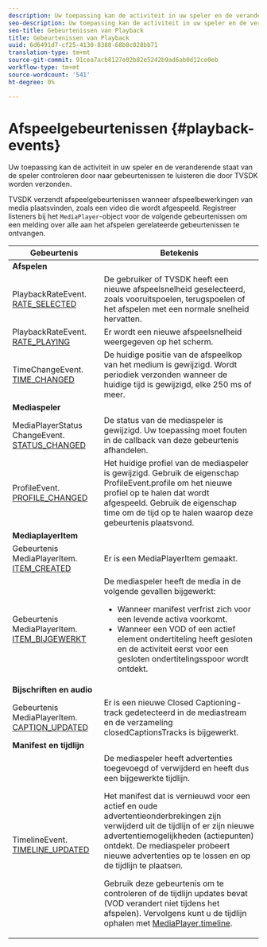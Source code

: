 ```yaml
---
description: Uw toepassing kan de activiteit in uw speler en de veranderende staat van de speler controleren door naar gebeurtenissen te luisteren die door TVSDK worden verzonden.
seo-description: Uw toepassing kan de activiteit in uw speler en de veranderende staat van de speler controleren door naar gebeurtenissen te luisteren die door TVSDK worden verzonden.
seo-title: Gebeurtenissen van Playback
title: Gebeurtenissen van Playback
uuid: 6d6491d7-cf25-4130-8388-68b8c028bb71
translation-type: tm+mt
source-git-commit: 91cea7acb8127e02b82e5242b9ad6ab0d12ce0eb
workflow-type: tm+mt
source-wordcount: '541'
ht-degree: 0%

---
```



# Afspeelgebeurtenissen {#playback-events}

Uw toepassing kan de activiteit in uw speler en de veranderende staat van de speler controleren door naar gebeurtenissen te luisteren die door TVSDK worden verzonden.

TVSDK verzendt afspeelgebeurtenissen wanneer afspeelbewerkingen van media plaatsvinden, zoals een video die wordt afgespeeld. Registreer listeners bij het `MediaPlayer`-object voor de volgende gebeurtenissen om een melding over alle aan het afspelen gerelateerde gebeurtenissen te ontvangen.

<table frame="all" colsep="1" rowsep="1" id="table_922EEA3DE0BD47BA982E11F890CA0A6B"> 
 <thead> 
  <tr rowsep="1"> 
   <th colname="1" class="entry"> Gebeurtenis </th> 
   <th colname="2" class="entry"> Betekenis </th> 
  </tr> 
 </thead>
 <tbody> 
  <tr rowsep="1"> 
   <td colname="1"><b>Afspelen</b> </td> 
   <td colname="2"> </td>
  </tr> 
  <tr rowsep="1"> 
   <td colname="1">PlaybackRateEvent.<a href="https://help.adobe.com/en_US/primetime/api/psdk/asdoc-dhls_1.4/com/adobe/mediacore/events/PlaybackRateEvent.html#RATE_SELECTED" format="html" scope="external"> RATE_SELECTED</a> </td> 
   <td colname="2"> De gebruiker of TVSDK heeft een nieuwe afspeelsnelheid geselecteerd, zoals vooruitspoelen, terugspoelen of het afspelen met een normale snelheid hervatten. </td> 
  </tr> 
  <tr rowsep="1"> 
   <td colname="1">PlaybackRateEvent.<a href="https://help.adobe.com/en_US/primetime/api/psdk/asdoc-dhls_1.4/com/adobe/mediacore/events/PlaybackRateEvent.html#RATE_PLAYING" format="html" scope="external"> RATE_PLAYING</a> </td> 
   <td colname="2"> Er wordt een nieuwe afspeelsnelheid weergegeven op het scherm. </td> 
  </tr> 
  <tr rowsep="1"> 
   <td colname="1"> TimeChangeEvent.<a href="https://help.adobe.com/en_US/primetime/api/psdk/asdoc-dhls_1.4/com/adobe/mediacore/events/TimeChangeEvent.html#TIME_CHANGED" format="html" scope="external"> TIME_CHANGED</a> </td> 
   <td colname="2"> De huidige positie van de afspeelkop van het medium is gewijzigd. Wordt periodiek verzonden wanneer de huidige tijd is gewijzigd, elke 250 ms of meer. </td> 
  </tr> 
  <tr rowsep="1"> 
   <td colname="1"><b>Mediaspeler</b> </td> 
   <td colname="2"> </td>
  </tr> 
  <tr rowsep="1"> 
   <td colname="1">MediaPlayerStatus ChangeEvent.<a href="https://help.adobe.com/en_US/primetime/api/psdk/asdoc-dhls_1.4/com/adobe/mediacore/events/MediaPlayerStatusChangeEvent.html#STATUS_CHANGED" format="html" scope="external"> STATUS_CHANGED</a> </td> 
   <td colname="2"> De status van de mediaspeler is gewijzigd. Uw toepassing moet fouten in de callback van deze gebeurtenis afhandelen. </td> 
  </tr> 
  <tr rowsep="1"> 
   <td colname="1">ProfileEvent.<a href="https://help.adobe.com/en_US/primetime/api/psdk/asdoc-dhls_1.4/com/adobe/mediacore/events/ProfileEvent.html#PROFILE_CHANGED" format="html" scope="external"> PROFILE_CHANGED</a> </td> 
   <td colname="2">Het huidige profiel van de mediaspeler is gewijzigd. Gebruik de eigenschap <span class="codeph"> ProfileEvent.profile</span> om het nieuwe profiel op te halen dat wordt afgespeeld. Gebruik de eigenschap <span class="codeph"> time</span> om de tijd op te halen waarop deze gebeurtenis plaatsvond. </td> 
  </tr> 
  <tr rowsep="1"> 
   <td colname="1"><b>MediaplayerItem</b> </td> 
   <td colname="2"> </td>
  </tr> 
  <tr rowsep="1"> 
   <td colname="1">Gebeurtenis MediaPlayerItem.<a href="https://help.adobe.com/en_US/primetime/api/psdk/asdoc-dhls_1.4/com/adobe/mediacore/events/MediaPlayerItemEvent.html#ITEM_CREATED" format="html" scope="external"> ITEM_CREATED</a> </td> 
   <td colname="2">Er is een <span class="codeph"> MediaPlayerItem</span> gemaakt. </td> 
  </tr> 
  <tr rowsep="1"> 
   <td colname="1">Gebeurtenis MediaPlayerItem.<a href="https://help.adobe.com/en_US/primetime/api/psdk/asdoc-dhls_1.4/com/adobe/mediacore/events/MediaPlayerItemEvent.html#ITEM_UPDATED" format="html" scope="external"> ITEM_BIJGEWERKT</a> </td> 
   <td colname="2">De mediaspeler heeft de media in de volgende gevallen bijgewerkt: 
    <ul id="ul_E4D1A1D468544C3B9F8046E9B68A956D"> 
     <li id="li_35A2A417BF924E039D9CB36CFBCDFEB6">Wanneer manifest verfrist zich voor een levende activa voorkomt. </li> 
     <li id="li_E7AB380C212B4011B07C3B313282681C">Wanneer een VOD of een actief element ondertiteling heeft gesloten en de activiteit eerst voor een gesloten ondertitelingsspoor wordt ontdekt. </li> 
    </ul> </td> 
  </tr> 
  <tr rowsep="1"> 
   <td colname="1"><b>Bijschriften en audio</b> </td> 
   <td colname="2"> </td>
  </tr> 
  <tr rowsep="1"> 
   <td colname="1"> Gebeurtenis MediaPlayerItem.<a href="https://help.adobe.com/en_US/primetime/api/psdk/asdoc-dhls_1.4/com/adobe/mediacore/events/MediaPlayerItemEvent.html#CAPTION_UPDATED" format="html" scope="external"> CAPTION_UPDATED</a> </td> 
   <td colname="2">Er is een nieuwe Closed Captioning-track gedetecteerd in de mediastream en de verzameling <span class="codeph"> closedCaptionsTracks</span> is bijgewerkt. </td> 
  </tr> 
  <tr rowsep="1"> 
   <td colname="1"><b>Manifest en tijdlijn</b> </td> 
   <td colname="2"> </td>
  </tr> 
  <tr rowsep="0"> 
   <td colname="1">TimelineEvent.<a href="https://help.adobe.com/en_US/primetime/api/psdk/asdoc-dhls_1.4/com/adobe/mediacore/events/TimelineEvent.html#TIMELINE_UPDATED" format="html" scope="external"> TIMELINE_UPDATED</a> </td> 
   <td colname="2">De mediaspeler heeft advertenties toegevoegd of verwijderd en heeft dus een bijgewerkte tijdlijn. <p>Het manifest dat is vernieuwd voor een actief en oude advertentieonderbrekingen zijn verwijderd uit de tijdlijn of er zijn nieuwe advertentiemogelijkheden (actiepunten) ontdekt. De mediaspeler probeert nieuwe advertenties op te lossen en op de tijdlijn te plaatsen. </p> <p> Gebruik deze gebeurtenis om te controleren of de tijdlijn updates bevat (VOD verandert niet tijdens het afspelen). Vervolgens kunt u de tijdlijn ophalen met <a href="https://help.adobe.com/en_US/primetime/api/psdk/asdoc-dhls_1.4/com/adobe/mediacore/MediaPlayer.html#timeline" format="html" scope="external"> MediaPlayer.timeline</a>. </p> </td> 
  </tr> 
 </tbody> 
</table>

